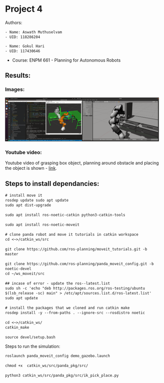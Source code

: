 # Project 4 
Authors:
```
- Name: Aswath Muthuselvam 
- UID: 118286204
```
```
- Name: Gokul Hari
- UID: 117430646
```
- Course: ENPM 661 - Planning for Autonomous Robots


## Results:

### Images:
![Image](./assets/simulation.png)

### Youtube video:
Youtube video of grasping box object, planning around obstacle and placing the object is shown - 
[link](https://youtu.be/KOL3YUmGwpU).

## Steps to install dependancies:
```
# install move it
rosdep update sudo apt update
sudo apt dist-upgrade

sudo apt install ros-noetic-catkin python3-catkin-tools

sudo apt install ros-noetic-moveit

# clone panda robot and move it tutorials in catkin workspace
cd <~>/catkin_ws/src

git clone https://github.com/ros-planning/moveit_tutorials.git -b master

git clone https://github.com/ros-planning/panda_moveit_config.git -b noetic-devel
cd ~/ws_moveit/src

## incase of error - update the ros--latest.list
sudo sh -c 'echo "deb http://packages.ros.org/ros-testing/ubuntu $(lsb_release -sc) main" > /etc/apt/sources.list.d/ros-latest.list' 
sudo apt update

# install the packages that we cloned and run catkin make
rosdep install -y --from-paths . --ignore-src --rosdistro noetic

cd <~>/catkin_ws/
catkin_make

source devel/setup.bash

```

Steps to run the simulation:
```
roslaunch panda_moveit_config demo_gazebo.launch

chmod +x  catkin_ws/src/panda_pkg/src/

python3 catkin_ws/src/panda_pkg/src/ik_pick_place.py

```
